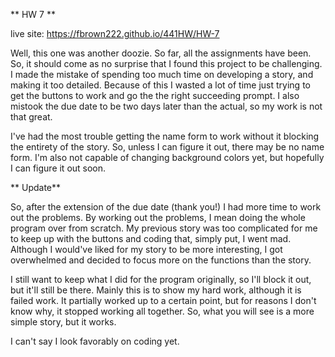 ** HW 7 **

live site: https://fbrown222.github.io/441HW/HW-7


Well, this one was another doozie. So far, all the assignments have been. So, it should
come as no surprise that I found this project to be challenging. I made the mistake
of spending too much time on developing a story, and making it too detailed. Because of this
I wasted a lot of time just trying to get the buttons to work and go the the right succeeding prompt.
I also mistook the due date to be two days later than the actual, so my work is not that great.

I've had the most trouble getting the name form to work without it blocking the entirety of the story.
So, unless I can figure it out, there may be no name form. I'm also not capable of changing background colors yet, but hopefully I can figure it out soon.

** Update**

So, after the extension of the due date (thank you!) I had more time to work out the problems. By working out the problems, I mean doing the whole program over from scratch. My previous story was too complicated for me to keep up with the buttons and coding that, simply put, I went mad. Although I would've liked for my story to be more interesting, I got overwhelmed and decided to focus more on the functions than the story.

I still want to keep what I did for the program originally, so I'll block it out, but it'll still be there. Mainly this is to show my hard work, although it is failed work. It partially worked up to a certain point, but for reasons I don't know why, it stopped working all together. So, what you will see is a more simple story, but it works.

I can't say I look favorably on coding yet.
